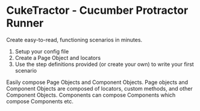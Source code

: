 # CukeTractor - Cucumber Protractor Runner

Create easy-to-read, functioning scenarios in minutes.

1. Setup your config file
2. Create a Page Object and locators
3. Use the step definitions provided (or create your own) to write your first scenario

Easily compose Page Objects and Component Objects. Page objects and Component Objects are composed of locators, custom methods, and other Component Objects. Components can compose Components which compose Components etc.


